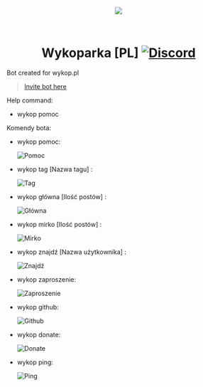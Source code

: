 <p align="center">
  <img src="https://www.wykop.pl/static/wykoppl/img/dev/logo_wykop_500.png" />
</p>
<center>
<br />

# Wykoparka [PL] [![Discord](https://discordapp.com/api/guilds/367325058353594378/embed.png)]()
</center>

Bot created for wykop.pl
> [Invite bot here](https://discordapp.com/oauth2/authorize?client_id=459391891687997451&permissions=2080&scope=bot)

Help command:
- wykop pomoc


Komendy bota:

- wykop pomoc:

    ![Pomoc](https://i.imgur.com/6UWfoqX.png)
- wykop tag [Nazwa tagu] :

    ![Tag](https://i.imgur.com/UIq4d1J.png)
- wykop główna [Ilość postów] :

    ![Główna](https://i.imgur.com/peqz2tS.png)
- wykop mirko [Ilość postów] :
 
    ![Mirko](https://i.imgur.com/FNpVrDY.png)
- wykop znajdź [Nazwa użytkownika] :

    ![Znajdź](https://i.imgur.com/cEh9s6C.png)
- wykop zaproszenie:

    ![Zaproszenie](https://i.imgur.com/mb7hQml.png)

- wykop github:

    ![Github](https://i.imgur.com/q8cFq5x.png)
- wykop donate:

    ![Donate](https://i.imgur.com/aZWblE4.png)
- wykop ping:

    ![Ping](https://i.imgur.com/Vos4ALH.png)
